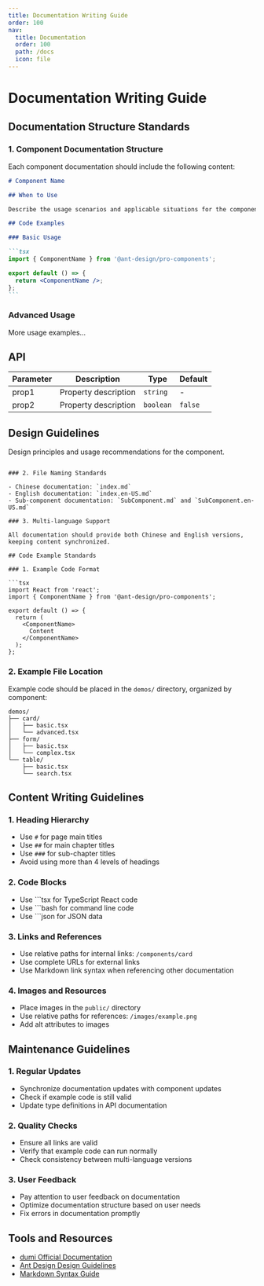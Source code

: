 ```yaml
---
title: Documentation Writing Guide
order: 100
nav:
  title: Documentation
  order: 100
  path: /docs
  icon: file
---
```


# Documentation Writing Guide

## Documentation Structure Standards

### 1. Component Documentation Structure

Each component documentation should include the following content:

````markdown
# Component Name

## When to Use

Describe the usage scenarios and applicable situations for the component.

## Code Examples

### Basic Usage

```tsx
import { ComponentName } from '@ant-design/pro-components';

export default () => {
  return <ComponentName />;
};
```
````

### Advanced Usage

More usage examples...

## API

| Parameter | Description | Type | Default |
| --------- | ----------- | ---- | ------- |
| prop1 | Property description | `string` | - |
| prop2 | Property description | `boolean` | `false` |

## Design Guidelines

Design principles and usage recommendations for the component.

````

### 2. File Naming Standards

- Chinese documentation: `index.md`
- English documentation: `index.en-US.md`
- Sub-component documentation: `SubComponent.md` and `SubComponent.en-US.md`

### 3. Multi-language Support

All documentation should provide both Chinese and English versions, keeping content synchronized.

## Code Example Standards

### 1. Example Code Format

```tsx
import React from 'react';
import { ComponentName } from '@ant-design/pro-components';

export default () => {
  return (
    <ComponentName>
      Content
    </ComponentName>
  );
};
````

### 2. Example File Location

Example code should be placed in the `demos/` directory, organized by component:

```
demos/
├── card/
│   ├── basic.tsx
│   └── advanced.tsx
├── form/
│   ├── basic.tsx
│   └── complex.tsx
└── table/
    ├── basic.tsx
    └── search.tsx
```

## Content Writing Guidelines

### 1. Heading Hierarchy

- Use `#` for page main titles
- Use `##` for main chapter titles
- Use `###` for sub-chapter titles
- Avoid using more than 4 levels of headings

### 2. Code Blocks

- Use ```tsx for TypeScript React code
- Use ```bash for command line code
- Use ```json for JSON data

### 3. Links and References

- Use relative paths for internal links: `/components/card`
- Use complete URLs for external links
- Use Markdown link syntax when referencing other documentation

### 4. Images and Resources

- Place images in the `public/` directory
- Use relative paths for references: `/images/example.png`
- Add alt attributes to images

## Maintenance Guidelines

### 1. Regular Updates

- Synchronize documentation updates with component updates
- Check if example code is still valid
- Update type definitions in API documentation

### 2. Quality Checks

- Ensure all links are valid
- Verify that example code can run normally
- Check consistency between multi-language versions

### 3. User Feedback

- Pay attention to user feedback on documentation
- Optimize documentation structure based on user needs
- Fix errors in documentation promptly

## Tools and Resources

- [dumi Official Documentation](https://d.umijs.org/)
- [Ant Design Design Guidelines](https://ant.design/docs/spec/introduce-cn)
- [Markdown Syntax Guide](https://www.markdownguide.org/)
